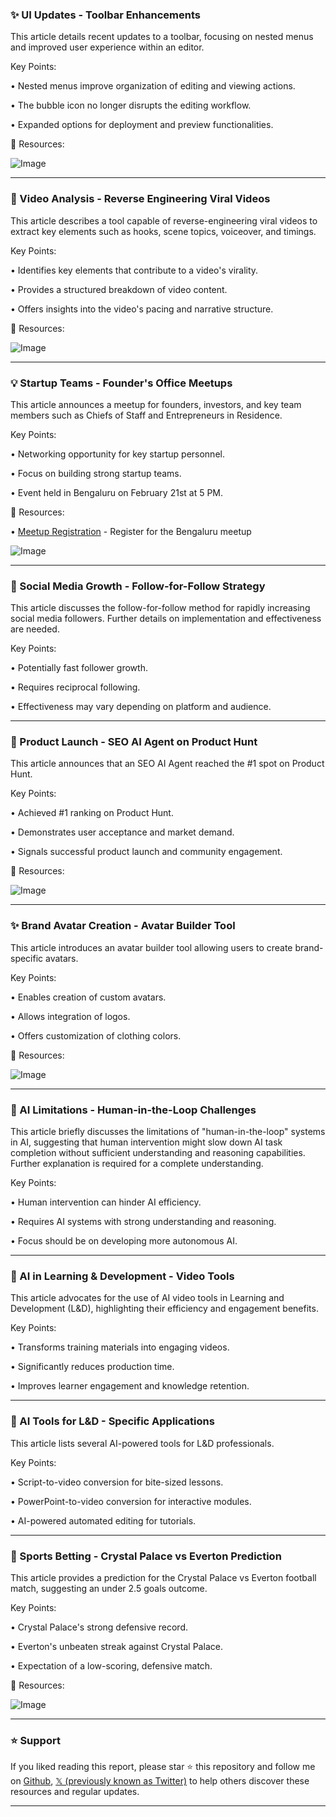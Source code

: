 ### ✨ UI Updates - Toolbar Enhancements

This article details recent updates to a toolbar, focusing on nested menus and improved user experience within an editor.

Key Points:

• Nested menus improve organization of editing and viewing actions.


• The bubble icon no longer disrupts the editing workflow.


• Expanded options for deployment and preview functionalities.


🔗 Resources:

![Image](https://pbs.twimg.com/ext_tw_video_thumb/1890164802133065729/pu/img/MMQT6bnz8TM-6GZt.jpg)


---
### 🤖 Video Analysis - Reverse Engineering Viral Videos

This article describes a tool capable of reverse-engineering viral videos to extract key elements such as hooks, scene topics, voiceover, and timings.

Key Points:

•  Identifies key elements that contribute to a video's virality.


•  Provides a structured breakdown of video content.


•  Offers insights into the video's pacing and narrative structure.


🔗 Resources:

![Image](https://pbs.twimg.com/media/Gj_sP7EXYAAuUQp?format=jpg&name=small)


---
### 💡 Startup Teams - Founder's Office Meetups

This article announces a meetup for founders, investors, and key team members such as Chiefs of Staff and Entrepreneurs in Residence.

Key Points:

• Networking opportunity for key startup personnel.


•  Focus on building strong startup teams.


•  Event held in Bengaluru on February 21st at 5 PM.


🔗 Resources:

• [Meetup Registration](https://lu.ma/ifl8z6in) - Register for the Bengaluru meetup


![Image](https://pbs.twimg.com/media/Gj_ncctW8AE4fQC?format=jpg&name=small)


---
### 🚀 Social Media Growth - Follow-for-Follow Strategy

This article discusses the follow-for-follow method for rapidly increasing social media followers.  Further details on implementation and effectiveness are needed.

Key Points:

•  Potentially fast follower growth.


•  Requires reciprocal following.


•  Effectiveness may vary depending on platform and audience.



---
### 🚀 Product Launch - SEO AI Agent on Product Hunt

This article announces that an SEO AI Agent reached the #1 spot on Product Hunt.

Key Points:

• Achieved #1 ranking on Product Hunt.


• Demonstrates user acceptance and market demand.


• Signals successful product launch and community engagement.


🔗 Resources:

![Image](https://pbs.twimg.com/media/Gj_iDG6WQAEM1xJ?format=jpg&name=small)


---
### ✨ Brand Avatar Creation - Avatar Builder Tool

This article introduces an avatar builder tool allowing users to create brand-specific avatars.

Key Points:

• Enables creation of custom avatars.


• Allows integration of logos.


• Offers customization of clothing colors.


🔗 Resources:

![Image](https://pbs.twimg.com/ext_tw_video_thumb/1891473542576750593/pu/img/ywTPuKYjj7t-AjoU.jpg)


---
### 🤖 AI Limitations - Human-in-the-Loop Challenges

This article briefly discusses the limitations of "human-in-the-loop" systems in AI, suggesting that human intervention might slow down AI task completion without sufficient understanding and reasoning capabilities.  Further explanation is required for a complete understanding.

Key Points:

• Human intervention can hinder AI efficiency.


•  Requires AI systems with strong understanding and reasoning.


•  Focus should be on developing more autonomous AI.



---
### 🚀 AI in Learning & Development - Video Tools

This article advocates for the use of AI video tools in Learning and Development (L&D), highlighting their efficiency and engagement benefits.

Key Points:

•  Transforms training materials into engaging videos.


•  Significantly reduces production time.


•  Improves learner engagement and knowledge retention.


---
### 🤖 AI Tools for L&D -  Specific Applications

This article lists several AI-powered tools for L&D professionals.

Key Points:

• Script-to-video conversion for bite-sized lessons.


• PowerPoint-to-video conversion for interactive modules.


• AI-powered automated editing for tutorials.



---
### 🤖 Sports Betting - Crystal Palace vs Everton Prediction

This article provides a prediction for the Crystal Palace vs Everton football match, suggesting an under 2.5 goals outcome.

Key Points:

• Crystal Palace's strong defensive record.


• Everton's unbeaten streak against Crystal Palace.


• Expectation of a low-scoring, defensive match.


🔗 Resources:

![Image](https://pbs.twimg.com/media/Gj1xxy9WMAAYhGV?format=jpg&name=small)


---

### ⭐️ Support

If you liked reading this report, please star ⭐️ this repository and follow me on [Github](https://github.com/Drix10), [𝕏 (previously known as Twitter)](https://x.com/DRIX_10_) to help others discover these resources and regular updates.

---